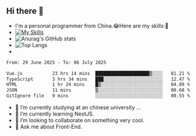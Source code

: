 ## Hi there 👋
- I'm a personal programmer from China.😂Here are my skills:🤔
- [![My Skills](https://skillicons.dev/icons?i=js,html,css,vue,typescript,java,golang)](https://skillicons.dev)
- ![Anurag's GitHub stats](https://github-readme-stats.vercel.app/api?username=FluffyChi-Xing&count_private=true&show_icons=true&theme=radical)
- ![Top Langs](https://github-readme-stats.vercel.app/api/top-langs/?username=FluffyChi-Xing)
- <!--START_SECTION:waka-->

```txt
From: 29 June 2025 - To: 06 July 2025

Vue.js           23 hrs 14 mins  ████████████████████▒░░░░   81.21 %
TypeScript       3 hrs 34 mins   ███░░░░░░░░░░░░░░░░░░░░░░   12.47 %
HTML             1 hr 24 mins    █▒░░░░░░░░░░░░░░░░░░░░░░░   04.89 %
JSON             11 mins         ▒░░░░░░░░░░░░░░░░░░░░░░░░   00.68 %
GitIgnore file   9 mins          ░░░░░░░░░░░░░░░░░░░░░░░░░   00.55 %
```

<!--END_SECTION:waka-->
- 🔭 I’m currently studying at an chinese university ...
- 🌱 I’m currently learning NestJS.
- 👯 I’m looking to collaborate on something very cool.
- 💬 Ask me about Front-End.
